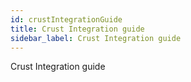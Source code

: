```yaml
---
id: crustIntegrationGuide
title: Crust Integration guide
sidebar_label: Crust Integration guide
---
```


Crust Integration guide